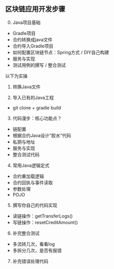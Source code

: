 ## 区块链应用开发步骤

0. Java项目基础

- Gradle项目
- 合约转换成java文件
- 合约导入Gradle项目
- 如何配置区块链节点：Spring方式 / DIY自己构建
- 服务与实现
- 测试用例的撰写 / 整合测试

以下为实操

1. 转换Java文件

2. 导入已有的Java工程
- git clone + gradle build

3. 代码漫步：核心功能点？
- 链配置
- 根据合约Java设计“胶水”代码
- 私钥与地址
- 服务与实现
- 整合测试代码

4. 常用Java逻辑定式
- 合约重加载逻辑
- 合约回执与事件读取
- 参数处理
- POJO

5. 撰写你自己的代码实现
- 读链操作：getTransferLogs()
- 写链操作：resetCreditAmount()

6. 补完整合测试
- 多流转几次，看看log
- 多拆分几次，是否有报错

7. 补完错误处理代码